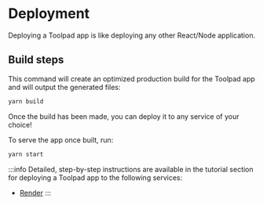 # Deployment

<p class="description">Deploying a Toolpad app is like deploying any other React/Node application.</p>

## Build steps

This command will create an optimized production build for the Toolpad app and will output the generated files:

```bash
yarn build
```

Once the build has been made, you can deploy it to any service of your choice!

To serve the app once built, run:

```bash
yarn start
```

:::info
Detailed, step-by-step instructions are available in the tutorial section for deploying a Toolpad app to the following services:

- [Render](/toolpad/tutorials/render-deploy/)
  :::
